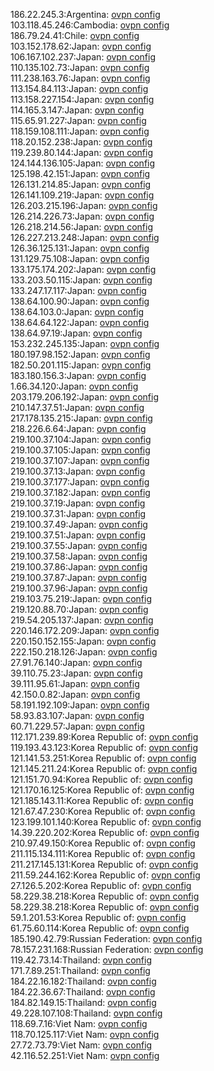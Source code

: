 186.22.245.3:Argentina: [ovpn config](vpn/186_22_245_3.ovpn)  
103.118.45.246:Cambodia: [ovpn config](vpn/103_118_45_246.ovpn)  
186.79.24.41:Chile: [ovpn config](vpn/186_79_24_41.ovpn)  
103.152.178.62:Japan: [ovpn config](vpn/103_152_178_62.ovpn)  
106.167.102.237:Japan: [ovpn config](vpn/106_167_102_237.ovpn)  
110.135.102.73:Japan: [ovpn config](vpn/110_135_102_73.ovpn)  
111.238.163.76:Japan: [ovpn config](vpn/111_238_163_76.ovpn)  
113.154.84.113:Japan: [ovpn config](vpn/113_154_84_113.ovpn)  
113.158.227.154:Japan: [ovpn config](vpn/113_158_227_154.ovpn)  
114.165.3.147:Japan: [ovpn config](vpn/114_165_3_147.ovpn)  
115.65.91.227:Japan: [ovpn config](vpn/115_65_91_227.ovpn)  
118.159.108.111:Japan: [ovpn config](vpn/118_159_108_111.ovpn)  
118.20.152.238:Japan: [ovpn config](vpn/118_20_152_238.ovpn)  
119.239.80.144:Japan: [ovpn config](vpn/119_239_80_144.ovpn)  
124.144.136.105:Japan: [ovpn config](vpn/124_144_136_105.ovpn)  
125.198.42.151:Japan: [ovpn config](vpn/125_198_42_151.ovpn)  
126.131.214.85:Japan: [ovpn config](vpn/126_131_214_85.ovpn)  
126.141.109.219:Japan: [ovpn config](vpn/126_141_109_219.ovpn)  
126.203.215.196:Japan: [ovpn config](vpn/126_203_215_196.ovpn)  
126.214.226.73:Japan: [ovpn config](vpn/126_214_226_73.ovpn)  
126.218.214.56:Japan: [ovpn config](vpn/126_218_214_56.ovpn)  
126.227.213.248:Japan: [ovpn config](vpn/126_227_213_248.ovpn)  
126.36.125.131:Japan: [ovpn config](vpn/126_36_125_131.ovpn)  
131.129.75.108:Japan: [ovpn config](vpn/131_129_75_108.ovpn)  
133.175.174.202:Japan: [ovpn config](vpn/133_175_174_202.ovpn)  
133.203.50.115:Japan: [ovpn config](vpn/133_203_50_115.ovpn)  
133.247.17.117:Japan: [ovpn config](vpn/133_247_17_117.ovpn)  
138.64.100.90:Japan: [ovpn config](vpn/138_64_100_90.ovpn)  
138.64.103.0:Japan: [ovpn config](vpn/138_64_103_0.ovpn)  
138.64.64.122:Japan: [ovpn config](vpn/138_64_64_122.ovpn)  
138.64.97.19:Japan: [ovpn config](vpn/138_64_97_19.ovpn)  
153.232.245.135:Japan: [ovpn config](vpn/153_232_245_135.ovpn)  
180.197.98.152:Japan: [ovpn config](vpn/180_197_98_152.ovpn)  
182.50.201.115:Japan: [ovpn config](vpn/182_50_201_115.ovpn)  
183.180.156.3:Japan: [ovpn config](vpn/183_180_156_3.ovpn)  
1.66.34.120:Japan: [ovpn config](vpn/1_66_34_120.ovpn)  
203.179.206.192:Japan: [ovpn config](vpn/203_179_206_192.ovpn)  
210.147.37.51:Japan: [ovpn config](vpn/210_147_37_51.ovpn)  
217.178.135.215:Japan: [ovpn config](vpn/217_178_135_215.ovpn)  
218.226.6.64:Japan: [ovpn config](vpn/218_226_6_64.ovpn)  
219.100.37.104:Japan: [ovpn config](vpn/219_100_37_104.ovpn)  
219.100.37.105:Japan: [ovpn config](vpn/219_100_37_105.ovpn)  
219.100.37.107:Japan: [ovpn config](vpn/219_100_37_107.ovpn)  
219.100.37.13:Japan: [ovpn config](vpn/219_100_37_13.ovpn)  
219.100.37.177:Japan: [ovpn config](vpn/219_100_37_177.ovpn)  
219.100.37.182:Japan: [ovpn config](vpn/219_100_37_182.ovpn)  
219.100.37.19:Japan: [ovpn config](vpn/219_100_37_19.ovpn)  
219.100.37.31:Japan: [ovpn config](vpn/219_100_37_31.ovpn)  
219.100.37.49:Japan: [ovpn config](vpn/219_100_37_49.ovpn)  
219.100.37.51:Japan: [ovpn config](vpn/219_100_37_51.ovpn)  
219.100.37.55:Japan: [ovpn config](vpn/219_100_37_55.ovpn)  
219.100.37.58:Japan: [ovpn config](vpn/219_100_37_58.ovpn)  
219.100.37.86:Japan: [ovpn config](vpn/219_100_37_86.ovpn)  
219.100.37.87:Japan: [ovpn config](vpn/219_100_37_87.ovpn)  
219.100.37.96:Japan: [ovpn config](vpn/219_100_37_96.ovpn)  
219.103.75.219:Japan: [ovpn config](vpn/219_103_75_219.ovpn)  
219.120.88.70:Japan: [ovpn config](vpn/219_120_88_70.ovpn)  
219.54.205.137:Japan: [ovpn config](vpn/219_54_205_137.ovpn)  
220.146.172.209:Japan: [ovpn config](vpn/220_146_172_209.ovpn)  
220.150.152.155:Japan: [ovpn config](vpn/220_150_152_155.ovpn)  
222.150.218.126:Japan: [ovpn config](vpn/222_150_218_126.ovpn)  
27.91.76.140:Japan: [ovpn config](vpn/27_91_76_140.ovpn)  
39.110.75.23:Japan: [ovpn config](vpn/39_110_75_23.ovpn)  
39.111.95.61:Japan: [ovpn config](vpn/39_111_95_61.ovpn)  
42.150.0.82:Japan: [ovpn config](vpn/42_150_0_82.ovpn)  
58.191.192.109:Japan: [ovpn config](vpn/58_191_192_109.ovpn)  
58.93.83.107:Japan: [ovpn config](vpn/58_93_83_107.ovpn)  
60.71.229.57:Japan: [ovpn config](vpn/60_71_229_57.ovpn)  
112.171.239.89:Korea Republic of: [ovpn config](vpn/112_171_239_89.ovpn)  
119.193.43.123:Korea Republic of: [ovpn config](vpn/119_193_43_123.ovpn)  
121.141.53.251:Korea Republic of: [ovpn config](vpn/121_141_53_251.ovpn)  
121.145.211.24:Korea Republic of: [ovpn config](vpn/121_145_211_24.ovpn)  
121.151.70.94:Korea Republic of: [ovpn config](vpn/121_151_70_94.ovpn)  
121.170.16.125:Korea Republic of: [ovpn config](vpn/121_170_16_125.ovpn)  
121.185.143.11:Korea Republic of: [ovpn config](vpn/121_185_143_11.ovpn)  
121.67.47.230:Korea Republic of: [ovpn config](vpn/121_67_47_230.ovpn)  
123.199.101.140:Korea Republic of: [ovpn config](vpn/123_199_101_140.ovpn)  
14.39.220.202:Korea Republic of: [ovpn config](vpn/14_39_220_202.ovpn)  
210.97.49.150:Korea Republic of: [ovpn config](vpn/210_97_49_150.ovpn)  
211.115.134.111:Korea Republic of: [ovpn config](vpn/211_115_134_111.ovpn)  
211.217.145.131:Korea Republic of: [ovpn config](vpn/211_217_145_131.ovpn)  
211.59.244.162:Korea Republic of: [ovpn config](vpn/211_59_244_162.ovpn)  
27.126.5.202:Korea Republic of: [ovpn config](vpn/27_126_5_202.ovpn)  
58.229.38.218:Korea Republic of: [ovpn config](vpn/58_229_38_218.ovpn)  
58.229.38.218:Korea Republic of: [ovpn config](vpn/58_229_38_218.ovpn)  
59.1.201.53:Korea Republic of: [ovpn config](vpn/59_1_201_53.ovpn)  
61.75.60.114:Korea Republic of: [ovpn config](vpn/61_75_60_114.ovpn)  
185.190.42.79:Russian Federation: [ovpn config](vpn/185_190_42_79.ovpn)  
78.157.231.168:Russian Federation: [ovpn config](vpn/78_157_231_168.ovpn)  
119.42.73.14:Thailand: [ovpn config](vpn/119_42_73_14.ovpn)  
171.7.89.251:Thailand: [ovpn config](vpn/171_7_89_251.ovpn)  
184.22.16.182:Thailand: [ovpn config](vpn/184_22_16_182.ovpn)  
184.22.36.67:Thailand: [ovpn config](vpn/184_22_36_67.ovpn)  
184.82.149.15:Thailand: [ovpn config](vpn/184_82_149_15.ovpn)  
49.228.107.108:Thailand: [ovpn config](vpn/49_228_107_108.ovpn)  
118.69.7.16:Viet Nam: [ovpn config](vpn/118_69_7_16.ovpn)  
118.70.125.117:Viet Nam: [ovpn config](vpn/118_70_125_117.ovpn)  
27.72.73.79:Viet Nam: [ovpn config](vpn/27_72_73_79.ovpn)  
42.116.52.251:Viet Nam: [ovpn config](vpn/42_116_52_251.ovpn)  
